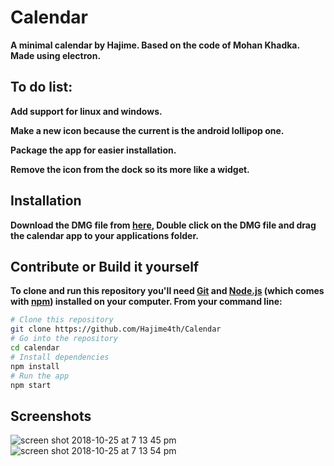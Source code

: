 # Calendar

**A minimal calendar by Hajime. Based on the code of Mohan Khadka. Made using electron.**

## To do list: 
**Add support for linux and windows.**

**Make a new icon because the current is the android lollipop one.**

**Package the app for easier installation.**

**Remove the icon from the dock so its more like a widget.**

## Installation

**Download the DMG file from [here](https://github.com/Hajime4th/Calendar/releases), Double click on the DMG file and drag the calendar app to your applications folder.**

## Contribute or Build it yourself

**To clone and run this repository you'll need [Git](https://git-scm.com) and [Node.js](https://nodejs.org/en/download/) (which comes with [npm](http://npmjs.com)) installed on your computer. From your command line:**

```bash
# Clone this repository
git clone https://github.com/Hajime4th/Calendar
# Go into the repository
cd calendar
# Install dependencies
npm install
# Run the app
npm start
```
           

## Screenshots

![screen shot 2018-10-25 at 7 13 45 pm](https://user-images.githubusercontent.com/42915482/47514907-27d29a00-d88a-11e8-8fab-81a10616b45d.png)
![screen shot 2018-10-25 at 7 13 54 pm](https://user-images.githubusercontent.com/42915482/47514909-27d29a00-d88a-11e8-882d-132e9401714e.png)
